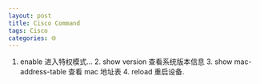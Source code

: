 ```yaml
---
layout: post
title: Cisco Command
tags: Cisco
categories: 🌐
---
```


1. enable                   进入特权模式...
	2. show version             查看系统版本信息
	3. show mac-address-table   查看 mac 地址表
	4. reload                   重启设备.

